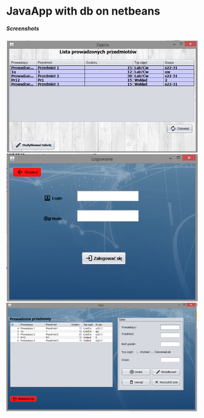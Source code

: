 # JavaApp with db on netbeans



##### Screenshots
<img src="https://github.com/DaniilKochyk/JavaApp/blob/master/img/img1.png">
<img src="https://github.com/DaniilKochyk/JavaApp/blob/master/img/img2.png">
<img src="https://github.com/DaniilKochyk/JavaApp/blob/master/img/img3.png" wight="500">
